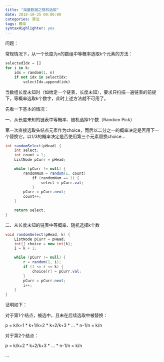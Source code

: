 ```yaml
---
title: "海量数据之随机选取"
date: 2018-10-25 00:00:00
categories: 算法
tags: 概率
syntaxHighlighter: yes
---
```


问题：

常规情况下，从一个长度为n的数组中等概率选取k个元素的方法：

```python
selectedIdx = []
for i in k:
    idx = random(1, n)
    if not idx in selectIdx:
        selectIdx.append(idx)
```

当数组长度未知时（如给定一个链表，长度未知），要求只扫描一遍链表的前提下，等概率选取k个数字，此时上述方法就不可用了。

<!--more-->

先看一下基本的情况：

一、从长度未知的链表中等概率、随机选择1个数（Random Pick）

第一次直接选取头结点元素作为choice，而后以二分之一的概率决定是否用下一个替换它，以1/3的概率决定是否使用第三个元素替换choice...

```java
int randomSelect(pHead) {
    int select;
    int count = 1;
    ListNode pCurr = pHead;

    while (pCurr != null) {
        randomNum = random(1, count)
            if (randomNum == 1) {
                select = pCurr.val;
            }
        pCurr = pCurr.next;
        count++;
    }

    return select;
}
```
二、从长度未知的链表中等概率、随机选择k个数

```java
void randomSelect(pHead, k) {
    ListNode pCurr = pHead;
    int[] choice = new int[k];
    i = k + 1;

    while (pCurr != null) {
        r = random(1, i);
        if (1 <= r <= k) {
            choice[r] = pCurr.val;
        }
        pCurr = pCurr.next;
        i++;
    }
}
```



证明如下：

对于第1个结点，被选中，且未在后续选取中被替换：

p = k/k+1 * k+1/k+2 * k+2/k+3 * ... * n-1/n = k/n

对于第2个结点：

p =           k/k+2 * k+2/k+3 * ... * n-1/n = k/n

...
